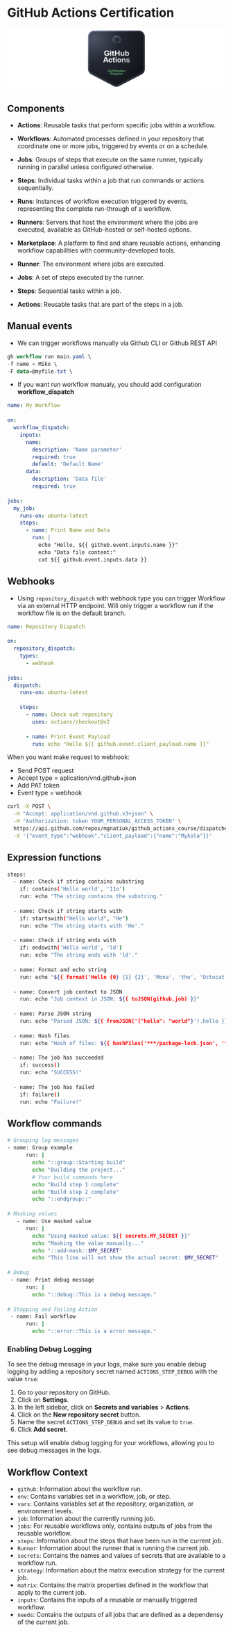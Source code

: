 # GitHub Actions Certification

![Badge](/images/header.png)

## Components

- **Actions**: Reusable tasks that perform specific jobs within a workflow.

- **Workflows**: Automated processes defined in your repository that coordinate one or more jobs, triggered by events or on a schedule.

- **Jobs**: Groups of steps that execute on the same runner, typically running in parallel unless configured otherwise.

- **Steps**: Individual tasks within a job that run commands or actions sequentially.

- **Runs**: Instances of workflow execution triggered by events, representing the complete run-through of a workflow.

- **Runners**: Servers that host the environment where the jobs are executed, available as GitHub-hosted or self-hosted options.

- **Marketplace**: A platform to find and share reusable actions, enhancing workflow capabilities with community-developed tools.

- **Runner**: The environment where jobs are executed.
- **Jobs**: A set of steps executed by the runner.
- **Steps**: Sequential tasks within a job.
- **Actions**: Reusable tasks that are part of the steps in a job.

## Manual events

- We can trigger workflows manually via Github CLI or Github REST API
```powershell
gh workflow run main.yaml \
-f name = Miko \
-F data=@myfile.txt \
```

- If you want run workflow manualy, you should add configuration **workflow_dispatch**
```yaml
name: My Workflow

on:
  workflow_dispatch:
    inputs:
      name:
        description: 'Name parameter'
        required: true
        default: 'Default Name'
      data:
        description: 'Data file'
        required: true

jobs:
  my_job:
    runs-on: ubuntu-latest
    steps:
      - name: Print Name and Data
        run: |
          echo "Hello, ${{ github.event.inputs.name }}"
          echo "Data file content:"
          cat ${{ github.event.inputs.data }}
```

## Webhooks

- Using `repository_dispatch` with webhook type you can trigger Workflow via an external HTTP endpoint. Will only trigger a workflow run if the workflow file is on the default branch.

```yaml
name: Repository Dispatch

on:
  repository_dispatch:
    types:
      - webhook

jobs:
  dispatch:
    runs-on: ubuntu-latest

    steps:
      - name: Check out repository
        uses: actions/checkout@v2

      - name: Print Event Payload
        run: echo "Hello ${{ github.event.client_payload.name }}"
```

When you want make request to webhook:
- Send POST request
- Accept type = aplication/vnd.github+json
- Add PAT token
- Event type = webhook

```sh
curl -X POST \
  -H "Accept: application/vnd.github.v3+json" \
  -H "Authorization: token YOUR_PERSONAL_ACCESS_TOKEN" \
  https://api.github.com/repos/mgnatiuk/github_actions_course/dispatches \
  -d '{"event_type":"webhook","client_payload":{"name":"Mykola"}}'
```

## Expression functions

```sh
steps:
  - name: Check if string contains substring
    if: contains('Hello world', '11o')
    run: echo "The string contains the substring."

  - name: Check if string starts with
    if: startswith("Hello world", "He")
    run: echo "The string starts with 'He'."

  - name: Check if string ends with
    if: endswith('Hello world', 'ld')
    run: echo "The string ends with 'ld'."

  - name: Format and echo string
    run: echo "${{ format('Hello {0} {1} {2}', 'Mona', 'the', 'Octocat') }}"

  - name: Convert job context to JSON
    run: echo "Job context in JSON: ${{ toJSON(github.job) }}"

  - name: Parse JSON string
    run: echo "Parsed JSON: ${{ fromJSON('{"hello": "world"}').hello }}"

  - name: Hash files
    run: echo "Hash of files: ${{ hashFiles('***/package-lock.json', '***/Gemfile.lock') }}"

  - name: The job has succeeded
    if: success()
    run: echo "SUCCESS!"

  - name: The job has failed
    if: failure()
    run: echo "Failure!"
```

## Workflow commands

```sh
# Grouping log messages
- name: Group example
      run: |
        echo "::group::Starting build"
        echo "Building the project..."
        # Your build commands here
        echo "Build step 1 complete"
        echo "Build step 2 complete"
        echo "::endgroup::"

# Masking values
   - name: Use masked value
      run: |
        echo "Using masked value: ${{ secrets.MY_SECRET }}"
        echo "Masking the value manually..."
        echo "::add-mask::$MY_SECRET"
        echo "This line will not show the actual secret: $MY_SECRET"

# Debug
 - name: Print debug message
      run: |
        echo "::debug::This is a debug message."

# Stopping and Failing Action
 - name: Fail workflow
      run: |
        echo "::error::This is a error message."
```

### Enabling Debug Logging

To see the debug message in your logs, make sure you enable debug logging by adding a repository secret named `ACTIONS_STEP_DEBUG` with the value `true`:

1. Go to your repository on GitHub.
2. Click on **Settings**.
3. In the left sidebar, click on **Secrets and variables** > **Actions**.
4. Click on the **New repository secret** button.
5. Name the secret `ACTIONS_STEP_DEBUG` and set its value to `true`.
6. Click **Add secret**.

This setup will enable debug logging for your workflows, allowing you to see debug messages in the logs.

## Workflow Context

  - `github`: Information about the workflow run.
  - `env`: Contains variables set in a workflow, job, or step.
  - `vars`: Contains variables set at the repository, organization, or environment levels.
  - `job`: Information about the currently running job.
  - `jobs`: For reusable workflows only, contains outputs of jobs from the reusable workflow.
  - `steps`: Information about the steps that have been run in the current job.
  - `Runner`: Information about the runner that is running the current job.
  - `secrets`: Contains the names and values of secrets that are available to a workflow run.
  - `strategy`: Information about the matrix execution strategy for the current job.
  - `matrix`: Contains the matrix properties defined in the workflow that apply to the current job.
  - `inputs`: Contains the inputs of a reusable or manually triggered workflow.
  - `needs`: Contains the outputs of all jobs that are defined as a dependensy of the current job.



